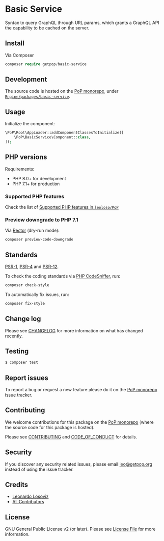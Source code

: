 # Basic Service

<!--
[![Build Status][ico-travis]][link-travis]
[![Quality Score][ico-code-quality]][link-code-quality]
[![Software License][ico-license]](LICENSE.md)
[![Latest Version on Packagist][ico-version]][link-packagist]
[![Coverage Status][ico-scrutinizer]][link-scrutinizer]
[![Total Downloads][ico-downloads]][link-downloads]
-->

Syntax to query GraphQL through URL params, which grants a GraphQL API the capability to be cached on the server.

## Install

Via Composer

```php bash
composer require getpop/basic-service
```

## Development

The source code is hosted on the [PoP monorepo](https://github.com/leoloso/PoP), under [`Engine/packages/basic-service`](https://github.com/leoloso/PoP/tree/master/layers/Engine/packages/basic-service).

## Usage

Initialize the component:

``` php
\PoP\Root\AppLoader::addComponentClassesToInitialize([
    \PoP\BasicService\Component::class,
]);
```

## PHP versions

Requirements:

- PHP 8.0+ for development
- PHP 7.1+ for production

### Supported PHP features

Check the list of [Supported PHP features in `leoloso/PoP`](https://github.com/leoloso/PoP/blob/master/docs/supported-php-features.md)

### Preview downgrade to PHP 7.1

Via [Rector](https://github.com/rectorphp/rector) (dry-run mode):

```bash
composer preview-code-downgrade
```

## Standards

[PSR-1](https://www.php-fig.org/psr/psr-1), [PSR-4](https://www.php-fig.org/psr/psr-4) and [PSR-12](https://www.php-fig.org/psr/psr-12).

To check the coding standards via [PHP CodeSniffer](https://github.com/squizlabs/PHP_CodeSniffer), run:

``` bash
composer check-style
```

To automatically fix issues, run:

``` bash
composer fix-style
```

## Change log

Please see [CHANGELOG](CHANGELOG.md) for more information on what has changed recently.

## Testing

```php bash
$ composer test
```

## Report issues

To report a bug or request a new feature please do it on the [PoP monorepo issue tracker](https://github.com/leoloso/PoP/issues).

## Contributing

We welcome contributions for this package on the [PoP monorepo](https://github.com/leoloso/PoP) (where the source code for this package is hosted).

Please see [CONTRIBUTING](CONTRIBUTING.md) and [CODE_OF_CONDUCT](CODE_OF_CONDUCT.md) for details.

## Security

If you discover any security related issues, please email leo@getpop.org instead of using the issue tracker.

## Credits

- [Leonardo Losoviz][link-author]
- [All Contributors][link-contributors]

## License

GNU General Public License v2 (or later). Please see [License File](LICENSE.md) for more information.

[ico-version]: https://img.shields.io/packagist/v/getpop/basic-service.svg?style=flat-square
[ico-license]: https://img.shields.io/badge/license-GPLv2-brightgreen.svg?style=flat-square
[ico-travis]: https://img.shields.io/travis/getpop/basic-service/master.svg?style=flat-square
[ico-scrutinizer]: https://img.shields.io/scrutinizer/coverage/g/getpop/basic-service.svg?style=flat-square
[ico-code-quality]: https://img.shields.io/scrutinizer/g/getpop/basic-service.svg?style=flat-square
[ico-downloads]: https://img.shields.io/packagist/dt/getpop/basic-service.svg?style=flat-square

[link-packagist]: https://packagist.org/packages/getpop/basic-service
[link-travis]: https://travis-ci.org/getpop/basic-service
[link-scrutinizer]: https://scrutinizer-ci.com/g/getpop/basic-service/code-structure
[link-code-quality]: https://scrutinizer-ci.com/g/getpop/basic-service
[link-downloads]: https://packagist.org/packages/getpop/basic-service
[link-author]: https://github.com/leoloso
[link-contributors]: ../../../../../../contributors
